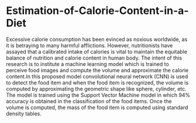 # Estimation-of-Calorie-Content-in-a-Diet
Excessive calorie consumption has been evinced as noxious worldwide, as it is betraying to many harmful afflictions.
However, nutritionists have assayed that a calibrated intake of calories is vital to maintain the equitable balance of nutrition
and calorie content in human body. The intent of this research is to institute a machine learning model which is trained to
perceive food images and compute the volume and approximate the calorie content.In this proposed model convolutional neural network (CNN) is used to detect the food item and when the food item is recognized, the volume is computed by approximating the geometric shape like sphere, cylinder, etc. The model is trained using the Support Vector Machine model in which 94% accuracy is obtained in the classification of the food items. Once the volume is computed, the mass of the food item is computed using standard density tables.
